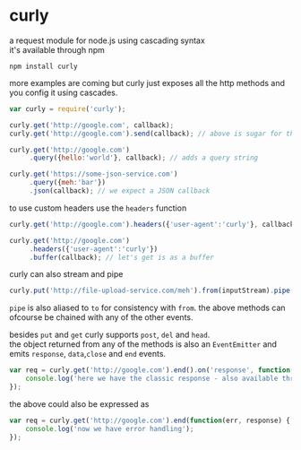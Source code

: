 # curly

a request module for node.js using cascading syntax  
it's available through npm

	npm install curly
	
more examples are coming but curly just exposes all the http methods and you config it using cascades.

``` js
var curly = require('curly');

curly.get('http://google.com', callback);
curly.get('http://google.com').send(callback); // above is sugar for this

curly.get('http://google.com')
	 .query({hello:'world'}, callback); // adds a query string

curly.get('https://some-json-service.com')
	 .query({meh:'bar'})
	 .json(callback); // we expect a JSON callback
```

to use custom headers use the `headers` function

``` js
curly.get('http://google.com').headers({'user-agent':'curly'}, callback);

curly.get('http://google.com')
	 .headers({'user-agent':'curly'})
	 .buffer(callback); // let's get is as a buffer
```

curly can also stream and pipe

``` js
curly.put('http://file-upload-service.com/meh').from(inputStream).pipe(outputStream);
```

`pipe` is also aliased to `to` for consistency with `from`. the above methods can ofcourse be chained with any of the other events.  

besides `put` and `get` curly supports `post`, `del` and `head`.  
the object returned from any of the methods is also an `EventEmitter` and emits `response`, `data`,`close` and `end` events.

``` js
var req = curly.get('http://google.com').end().on('response', function(response) {
	console.log('here we have the classic response - also available through req.response');
});
```

the above could also be expressed as

``` js
var req = curly.get('http://google.com').end(function(err, response) {
	console.log('now we have error handling');
});
```
